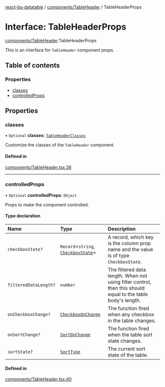 [react-bs-datatable](../README.md) / [components/TableHeader](../modules/components_TableHeader.md) / TableHeaderProps

# Interface: TableHeaderProps

[components/TableHeader](../modules/components_TableHeader.md).TableHeaderProps

This is an interface for `TableHeader` component props.

## Table of contents

### Properties

- [classes](components_TableHeader.TableHeaderProps.md#classes)
- [controlledProps](components_TableHeader.TableHeaderProps.md#controlledprops)

## Properties

### classes

• `Optional` **classes**: [`TableHeaderClasses`](components_TableHeader.TableHeaderClasses.md)

Customize the classes of the `TableHeader` component.

#### Defined in

[components/TableHeader.tsx:38](https://github.com/imballinst/react-bs-datatable/blob/a4ddc10/src/components/TableHeader.tsx#L38)

___

### controlledProps

• `Optional` **controlledProps**: `Object`

Props to make the component controlled.

#### Type declaration

| Name | Type | Description |
| :------ | :------ | :------ |
| `checkboxState?` | `Record`<`string`, [`CheckboxState`](helpers_types.CheckboxState.md)\> | A record, which key is the column prop name and the value is of type `CheckboxState`. |
| `filteredDataLength?` | `number` | The filtered data length. When not using filter control, then this should equal to the table body's length. |
| `onCheckboxChange?` | [`CheckboxOnChange`](../modules/helpers_types.md#checkboxonchange) | The function fired when any checkbox in the table changes. |
| `onSortChange?` | [`SortOnChange`](../modules/helpers_types.md#sortonchange) | The function fired when the table sort state changes. |
| `sortState?` | [`SortType`](helpers_types.SortType.md) | The current sort state of the table. |

#### Defined in

[components/TableHeader.tsx:40](https://github.com/imballinst/react-bs-datatable/blob/a4ddc10/src/components/TableHeader.tsx#L40)
